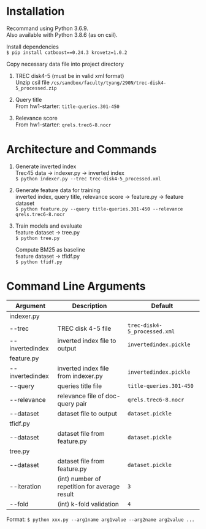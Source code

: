 # Installation

Recommand using Python 3.6.9.   
Also available with Python 3.8.6 (as on csil).


Install dependencies  
`$ pip install catboost==0.24.3 krovetz=1.0.2`

Copy necessary data file into project directory
1.  TREC disk4-5 (must be in valid xml format)  
    Unzip csil file `/cs/sandbox/faculty/tyang/290N/trec-disk4-5_processed.zip`

2.  Query title  
    From hw1-starter: `title-queries.301-450`

3.  Relevance score  
    From hw1-starter: `qrels.trec6-8.nocr`


# Architecture and Commands

1.  Generate inverted index  
    Trec45 data -> indexer.py -> inverted index      
    `$ python indexer.py --trec trec-disk4-5_processed.xml`

2.  Generate feature data for training  
    inverted index, query title, relevance score -> feature.py -> feature dataset  
    `$ python feature.py --query title-queries.301-450 --relevance qrels.trec6-8.nocr`

3.  Train models and evaluate  
    feature dataset -> tree.py  
    `$ python tree.py` 

    Compute BM25 as baseline  
    feature dataset -> tfidf.py  
    `$ python tfidf.py`


# Command Line Arguments

| Argument | Description | Default |
| -- | -- | -- |
| indexer.py | |
| --trec          | TREC disk 4-5 file | `trec-disk4-5_processed.xml` |
| --invertedindex | inverted index file to output | `invertedindex.pickle` |
| feature.py | |
| --invertedindex | inverted index file from indexer.py | `invertedindex.pickle` 
| --query         | queries title file | `title-queries.301-450` |
| --relevance     | relevance file of doc-query pair | `qrels.trec6-8.nocr` |
| --dataset       | dataset file to output | `dataset.pickle` |
| tfidf.py | |
| --dataset       | dataset file from feature.py | `dataset.pickle` |
| tree.py | |
| --dataset       | dataset file from feature.py | `dataset.pickle` |
| --iteration     | (int) number of repetition for average result | `3` |
| --fold          | (int) k-fold validation | `4` |


Format:
`$ python xxx.py --arg1name arg1value --arg2name arg2value ...`

